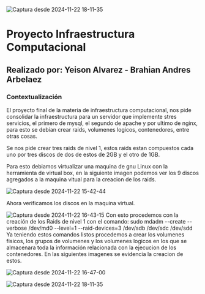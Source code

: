 ![Captura desde 2024-11-22 18-11-35](https://github.com/user-attachments/assets/2bf7f2d8-31c1-45b5-96dd-9a6f00a2d5cb)
# Proyecto Infraestructura Computacional
## Realizado por: Yeison Alvarez - Brahian Andres Arbelaez
### Contextualización
El proyecto final de la materia de infraestructura computacional, nos pide consolidar la infraestructura para un servidor que implemente stres servicios, el primero de mysql, el segundo de apache y por ultimo de nginx, para esto se debian crear raids, volumenes logicos, contenedores, entre otras cosas.

Se nos pide crear tres raids de nivel 1, estos raids estan compuestos cada uno por tres discos de dos de estos de 2GB y el otro de 1GB.

Para esto debiamos virtualizar una maquina de gnu Linux con la herramienta de virtual box, en la siguiente imagen podemos ver los 9 discos agregados a la maquina vitual para la creacion de los raids.

![Captura desde 2024-11-22 15-42-44](https://github.com/user-attachments/assets/8a6ac775-4a15-4caa-a5a5-5fb6dacf3363)

Ahora verificamos los discos en la maquina virtual.

![Captura desde 2024-11-22 16-43-15](https://github.com/user-attachments/assets/afb1c23c-817f-41c1-b1f1-87a01483e21c)
Con esto procedemos con la creación de los Raids de nivel 1 con el comando:
sudo mdadm --create --verbose /dev/md0 --level=1 --raid-devices=3 /dev/sdb /dev/sdc /dev/sdd
Ya teniendo estos comandos listos procedemos a crear los volumenes fisicos, los grupos de volumenes y los volumenes logicos en los que se almacenara toda la información relacionada con la ejecucion de los contenedores. En las siguientes imagenes se evidencia la creacion de estos.

![Captura desde 2024-11-22 16-47-00](https://github.com/user-attachments/assets/51b4045b-79aa-4c1e-b007-694f485d5754)

![Captura desde 2024-11-22 18-11-35](https://github.com/user-attachments/assets/d3d1209e-d028-4ca0-a3df-85abab951849)

